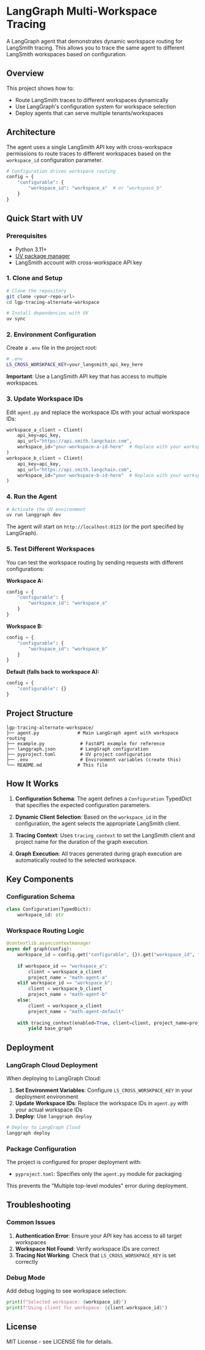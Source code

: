 # LangGraph Multi-Workspace Tracing

A LangGraph agent that demonstrates dynamic workspace routing for LangSmith tracing. This allows you to trace the same agent to different LangSmith workspaces based on configuration.

## Overview

This project shows how to:
- Route LangSmith traces to different workspaces dynamically
- Use LangGraph's configuration system for workspace selection
- Deploy agents that can serve multiple tenants/workspaces

## Architecture

The agent uses a single LangSmith API key with cross-workspace permissions to route traces to different workspaces based on the `workspace_id` configuration parameter.

```python
# Configuration drives workspace routing
config = {
    "configurable": {
        "workspace_id": "workspace_a"  # or "workspace_b"
    }
}
```

## Quick Start with UV

### Prerequisites
- Python 3.11+
- [UV package manager](https://docs.astral.sh/uv/)
- LangSmith account with cross-workspace API key

### 1. Clone and Setup

```bash
# Clone the repository
git clone <your-repo-url>
cd lgp-tracing-alternate-workspace

# Install dependencies with UV
uv sync
```

### 2. Environment Configuration

Create a `.env` file in the project root:

```bash
# .env
LS_CROSS_WORSKPACE_KEY=your_langsmith_api_key_here
```

**Important**: Use a LangSmith API key that has access to multiple workspaces.

### 3. Update Workspace IDs

Edit `agent.py` and replace the workspace IDs with your actual workspace IDs:

```python
workspace_a_client = Client(
    api_key=api_key,
    api_url="https://api.smith.langchain.com",
    workspace_id="your-workspace-a-id-here"  # Replace with your workspace A ID
)
workspace_b_client = Client(
    api_key=api_key,
    api_url="https://api.smith.langchain.com", 
    workspace_id="your-workspace-b-id-here"  # Replace with your workspace B ID
)
```

### 4. Run the Agent

```bash
# Activate the UV environment
uv run langgraph dev
```

The agent will start on `http://localhost:8123` (or the port specified by LangGraph).

### 5. Test Different Workspaces

You can test the workspace routing by sending requests with different configurations:

**Workspace A:**
```python
config = {
    "configurable": {
        "workspace_id": "workspace_a"
    }
}
```

**Workspace B:**
```python
config = {
    "configurable": {
        "workspace_id": "workspace_b"
    }
}
```

**Default (falls back to workspace A):**
```python
config = {
    "configurable": {}
}
```

## Project Structure

```
lgp-tracing-alternate-workspace/
├── agent.py              # Main LangGraph agent with workspace routing
├── example.py             # FastAPI example for reference
├── langgraph.json         # LangGraph configuration
├── pyproject.toml         # UV project configuration
├── .env                   # Environment variables (create this)
└── README.md             # This file
```

## How It Works

1. **Configuration Schema**: The agent defines a `Configuration` TypedDict that specifies the expected configuration parameters.

2. **Dynamic Client Selection**: Based on the `workspace_id` in the configuration, the agent selects the appropriate LangSmith client.

3. **Tracing Context**: Uses `tracing_context` to set the LangSmith client and project name for the duration of the graph execution.

4. **Graph Execution**: All traces generated during graph execution are automatically routed to the selected workspace.

## Key Components

### Configuration Schema
```python
class Configuration(TypedDict):
    workspace_id: str
```

### Workspace Routing Logic
```python
@contextlib.asynccontextmanager
async def graph(config):
    workspace_id = config.get("configurable", {}).get("workspace_id", "workspace_a")
    
    if workspace_id == "workspace_a":
        client = workspace_a_client
        project_name = "math-agent-a"
    elif workspace_id == "workspace_b":
        client = workspace_b_client
        project_name = "math-agent-b"
    else:
        client = workspace_a_client
        project_name = "math-agent-default"
    
    with tracing_context(enabled=True, client=client, project_name=project_name):
        yield base_graph
```

## Deployment

### LangGraph Cloud Deployment

When deploying to LangGraph Cloud:

1. **Set Environment Variables**: Configure `LS_CROSS_WORSKPACE_KEY` in your deployment environment
2. **Update Workspace IDs**: Replace the workspace IDs in `agent.py` with your actual workspace IDs
3. **Deploy**: Use `langgraph deploy`

```bash
# Deploy to LangGraph Cloud
langgraph deploy
```

### Package Configuration

The project is configured for proper deployment with:
- `pyproject.toml`: Specifies only the `agent.py` module for packaging

This prevents the "Multiple top-level modules" error during deployment.

## Troubleshooting

### Common Issues

1. **Authentication Error**: Ensure your API key has access to all target workspaces
2. **Workspace Not Found**: Verify workspace IDs are correct
3. **Tracing Not Working**: Check that `LS_CROSS_WORSKPACE_KEY` is set correctly

### Debug Mode

Add debug logging to see workspace selection:
```python
print(f"Selected workspace: {workspace_id}")
print(f"Using client for workspace: {client.workspace_id}")
```

## License

MIT License - see LICENSE file for details.
